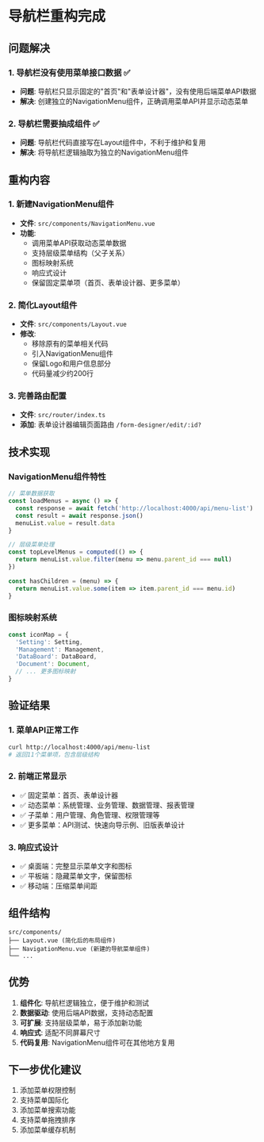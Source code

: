 # 导航栏重构完成

## 问题解决

### 1. 导航栏没有使用菜单接口数据 ✅
- **问题**: 导航栏只显示固定的"首页"和"表单设计器"，没有使用后端菜单API数据
- **解决**: 创建独立的NavigationMenu组件，正确调用菜单API并显示动态菜单

### 2. 导航栏需要抽成组件 ✅
- **问题**: 导航栏代码直接写在Layout组件中，不利于维护和复用
- **解决**: 将导航栏逻辑抽取为独立的NavigationMenu组件

## 重构内容

### 1. 新建NavigationMenu组件
- **文件**: `src/components/NavigationMenu.vue`
- **功能**: 
  - 调用菜单API获取动态菜单数据
  - 支持层级菜单结构（父子关系）
  - 图标映射系统
  - 响应式设计
  - 保留固定菜单项（首页、表单设计器、更多菜单）

### 2. 简化Layout组件
- **文件**: `src/components/Layout.vue`
- **修改**: 
  - 移除原有的菜单相关代码
  - 引入NavigationMenu组件
  - 保留Logo和用户信息部分
  - 代码量减少约200行

### 3. 完善路由配置
- **文件**: `src/router/index.ts`
- **添加**: 表单设计器编辑页面路由 `/form-designer/edit/:id?`

## 技术实现

### NavigationMenu组件特性
```typescript
// 菜单数据获取
const loadMenus = async () => {
  const response = await fetch('http://localhost:4000/api/menu-list')
  const result = await response.json()
  menuList.value = result.data
}

// 层级菜单处理
const topLevelMenus = computed(() => {
  return menuList.value.filter(menu => menu.parent_id === null)
})

const hasChildren = (menu) => {
  return menuList.value.some(item => item.parent_id === menu.id)
}
```

### 图标映射系统
```typescript
const iconMap = {
  'Setting': Setting,
  'Management': Management,
  'DataBoard': DataBoard,
  'Document': Document,
  // ... 更多图标映射
}
```

## 验证结果

### 1. 菜单API正常工作
```bash
curl http://localhost:4000/api/menu-list
# 返回11个菜单项，包含层级结构
```

### 2. 前端正常显示
- ✅ 固定菜单：首页、表单设计器
- ✅ 动态菜单：系统管理、业务管理、数据管理、报表管理
- ✅ 子菜单：用户管理、角色管理、权限管理等
- ✅ 更多菜单：API测试、快速向导示例、旧版表单设计

### 3. 响应式设计
- ✅ 桌面端：完整显示菜单文字和图标
- ✅ 平板端：隐藏菜单文字，保留图标
- ✅ 移动端：压缩菜单间距

## 组件结构

```
src/components/
├── Layout.vue (简化后的布局组件)
├── NavigationMenu.vue (新建的导航菜单组件)
└── ...
```

## 优势

1. **组件化**: 导航栏逻辑独立，便于维护和测试
2. **数据驱动**: 使用后端API数据，支持动态配置
3. **可扩展**: 支持层级菜单，易于添加新功能
4. **响应式**: 适配不同屏幕尺寸
5. **代码复用**: NavigationMenu组件可在其他地方复用

## 下一步优化建议

1. 添加菜单权限控制
2. 支持菜单国际化
3. 添加菜单搜索功能
4. 支持菜单拖拽排序
5. 添加菜单缓存机制 